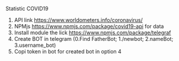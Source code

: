 Statistic COVID19
1. API link https://www.worldometers.info/coronavirus/
2. NPMjs https://www.npmjs.com/package/covid19-api for data
3. Install module the lick https://www.npmjs.com/package/telegraf 
4. Create BOT in telegram (0.Find FatherBot; 1./newbot; 2.nameBot; 3.username_bot)
5. Copi token in bot for created bot in option 4


